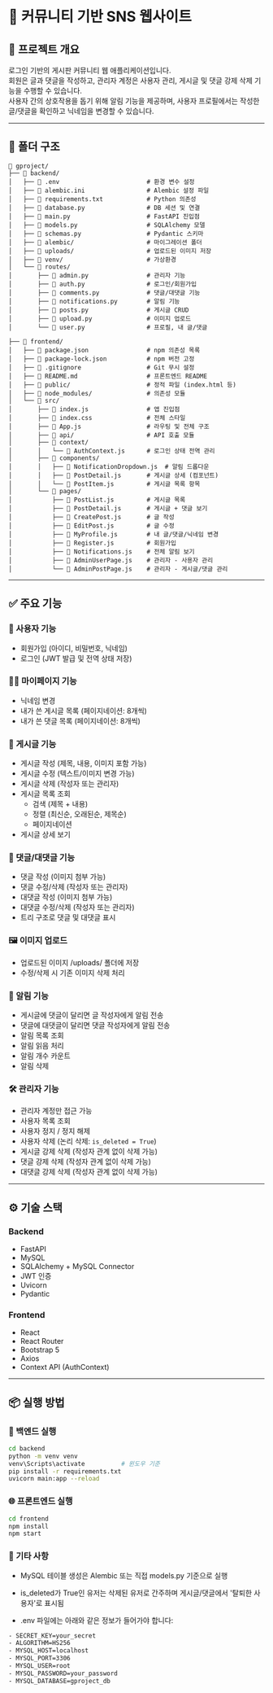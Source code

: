 # 📌 커뮤니티 기반 SNS 웹사이트

## 📖 프로젝트 개요

로그인 기반의 게시판 커뮤니티 웹 애플리케이션입니다.  
회원은 글과 댓글을 작성하고, 관리자 계정은 사용자 관리, 게시글 및 댓글 강제 삭제 기능을 수행할 수 있습니다.  
사용자 간의 상호작용을 돕기 위해 알림 기능을 제공하며, 사용자 프로필에서는 작성한 글/댓글을 확인하고 닉네임을 변경할 수 있습니다.

---

## 📁 폴더 구조

```
📁 gproject/
├── 📁 backend/
│   ├── 📜 .env                        # 환경 변수 설정
│   ├── 📜 alembic.ini                 # Alembic 설정 파일
│   ├── 📜 requirements.txt            # Python 의존성
│   ├── 📜 database.py                 # DB 세션 및 연결
│   ├── 📜 main.py                     # FastAPI 진입점
│   ├── 📜 models.py                   # SQLAlchemy 모델
│   ├── 📜 schemas.py                  # Pydantic 스키마
│   ├── 📁 alembic/                    # 마이그레이션 폴더
│   ├── 📁 uploads/                    # 업로드된 이미지 저장
│   ├── 📁 venv/                       # 가상환경
│   └── 📁 routes/
│       ├── 📜 admin.py                # 관리자 기능
│       ├── 📜 auth.py                 # 로그인/회원가입
│       ├── 📜 comments.py             # 댓글/대댓글 기능
│       ├── 📜 notifications.py        # 알림 기능
│       ├── 📜 posts.py                # 게시글 CRUD
│       ├── 📜 upload.py               # 이미지 업로드
│       └── 📜 user.py                 # 프로필, 내 글/댓글

├── 📁 frontend/
│   ├── 📜 package.json                # npm 의존성 목록
│   ├── 📜 package-lock.json           # npm 버전 고정
│   ├── 📜 .gitignore                  # Git 무시 설정
│   ├── 📜 README.md                   # 프론트엔드 README
│   ├── 📁 public/                     # 정적 파일 (index.html 등)
│   ├── 📁 node_modules/               # 의존성 모듈
│   └── 📁 src/
│       ├── 📜 index.js                # 앱 진입점
│       ├── 📜 index.css               # 전체 스타일
│       ├── 📜 App.js                  # 라우팅 및 전체 구조
│       ├── 📁 api/                    # API 호출 모듈
│       ├── 📁 context/
│       │   └── 📜 AuthContext.js      # 로그인 상태 전역 관리
│       ├── 📁 components/
│       │   ├── 📜 NotificationDropdown.js  # 알림 드롭다운
│       │   ├── 📜 PostDetail.js       # 게시글 상세 (컴포넌트)
│       │   └── 📜 PostItem.js         # 게시글 목록 항목
│       └── 📁 pages/
│           ├── 📜 PostList.js         # 게시글 목록
│           ├── 📜 PostDetail.js       # 게시글 + 댓글 보기
│           ├── 📜 CreatePost.js       # 글 작성
│           ├── 📜 EditPost.js         # 글 수정
│           ├── 📜 MyProfile.js        # 내 글/댓글/닉네임 변경
│           ├── 📜 Register.js         # 회원가입
│           ├── 📜 Notifications.js    # 전체 알림 보기
│           ├── 📜 AdminUserPage.js    # 관리자 - 사용자 관리
│           └── 📜 AdminPostPage.js    # 관리자 - 게시글/댓글 관리

```


---

## ✅ 주요 기능

### 👤 사용자 기능

- 회원가입 (아이디, 비밀번호, 닉네임)
- 로그인 (JWT 발급 및 전역 상태 저장)

### 🙋‍♂️ 마이페이지 기능

- 닉네임 변경
- 내가 쓴 게시글 목록 (페이지네이션: 8개씩)
- 내가 쓴 댓글 목록 (페이지네이션: 8개씩)

### 📝 게시글 기능

- 게시글 작성 (제목, 내용, 이미지 포함 가능)
- 게시글 수정 (텍스트/이미지 변경 가능)
- 게시글 삭제 (작성자 또는 관리자)
- 게시글 목록 조회
  - 검색 (제목 + 내용)
  - 정렬 (최신순, 오래된순, 제목순)
  - 페이지네이션
- 게시글 상세 보기

### 💬 댓글/대댓글 기능

- 댓글 작성 (이미지 첨부 가능)
- 댓글 수정/삭제 (작성자 또는 관리자)
- 대댓글 작성 (이미지 첨부 가능)
- 대댓글 수정/삭제 (작성자 또는 관리자)
- 트리 구조로 댓글 및 대댓글 표시

### 🖼️ 이미지 업로드

- 업로드된 이미지 /uploads/ 폴더에 저장
- 수정/삭제 시 기존 이미지 삭제 처리

### 🔔 알림 기능

- 게시글에 댓글이 달리면 글 작성자에게 알림 전송
- 댓글에 대댓글이 달리면 댓글 작성자에게 알림 전송
- 알림 목록 조회
- 알림 읽음 처리
- 알림 개수 카운트
- 알림 삭제

### 🛠 관리자 기능

- 관리자 계정만 접근 가능
- 사용자 목록 조회
- 사용자 정지 / 정지 해제
- 사용자 삭제 (논리 삭제: `is_deleted = True`)
- 게시글 강제 삭제 (작성자 관계 없이 삭제 가능)
- 댓글 강제 삭제 (작성자 관계 없이 삭제 가능)
- 대댓글 강제 삭제 (작성자 관계 없이 삭제 가능)

---

## ⚙️ 기술 스택

### Backend
- FastAPI
- MySQL
- SQLAlchemy + MySQL Connector
- JWT 인증
- Uvicorn
- Pydantic

### Frontend
- React
- React Router
- Bootstrap 5
- Axios
- Context API (AuthContext)

---

## 📦 실행 방법

### 🔧 백엔드 실행

```bash
cd backend
python -m venv venv
venv\Scripts\activate          # 윈도우 기준
pip install -r requirements.txt
uvicorn main:app --reload
```

### 🌐 프론트엔드 실행
```bash
cd frontend
npm install
npm start
```

### 📝 기타 사항
- MySQL 테이블 생성은 Alembic 또는 직접 models.py 기준으로 실행
- is_deleted가 True인 유저는 삭제된 유저로 간주하며 게시글/댓글에서 '탈퇴한 사용자'로 표시됨


- .env 파일에는 아래와 같은 정보가 들어가야 합니다:
```bash
- SECRET_KEY=your_secret
- ALGORITHM=HS256
- MYSQL_HOST=localhost
- MYSQL_PORT=3306
- MYSQL_USER=root
- MYSQL_PASSWORD=your_password
- MYSQL_DATABASE=gproject_db
```
